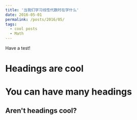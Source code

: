 ```yaml
---
title: '当我们学习线性代数时在学什么'
date: 2016-05-01
permalink: /posts/2016/05/
tags:
  - cool posts
  - Math
---
```


Have a test!

Headings are cool
======

You can have many headings
======

Aren't headings cool?
------